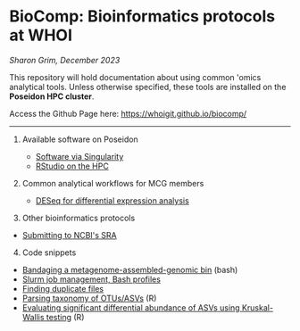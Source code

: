 # BioComp: Bioinformatics protocols at WHOI

_Sharon Grim, December 2023_

This repository will hold documentation about using common 'omics analytical tools. Unless otherwise specified, these tools are installed on the **Poseidon HPC cluster**.

Access the Github Page here: https://whoigit.github.io/biocomp/

---

1. Available software on Poseidon
   * [Software via Singularity](https://github.com/WHOIGit/biocomp/wiki/Singularity-software-availability-20231027)
   * [RStudio on the HPC](https://github.com/WHOIGit/biocomp/wiki/Running-RStudio-on-the-HPC)

2. Common analytical workflows for MCG members
   * [DESeq for differential expression analysis](https://github.com/WHOIGit/biocomp/wiki/MCGomics-Bash-20230802)

3. Other bioinformatics protocols
  * [Submitting to NCBI's SRA](https://github.com/WHOIGit/biocomp/wiki/Uploading-to-NCBI-SRA-via-ASCP)

4. Code snippets
  * [Bandaging a metagenome-assembled-genomic bin](https://whoigit.github.io/biocomp/code-pages/snip-bandage.txt) (bash)
  * [Slurm job management, Bash profiles](https://github.com/WHOIGit/biocomp/wiki/MCGOmics-Bash-20231004)
  * [Finding duplicate files](https://github.com/WHOIGit/biocomp/wiki/Finding-your-duplicate-files-on-the-server-20231005)
  * [Parsing taxonomy of OTUs/ASVs](https://whoigit.github.io/biocomp/code-pages/taxonomy_parser.R) (R)
  * [Evaluating significant differential abundance of ASVs using Kruskal-Wallis testing](https://whoigit.github.io/biocomp/code-pages/kw_test.R) (R)
